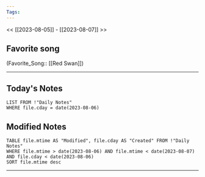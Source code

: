 ```yaml
---
Tags:
---
```

<< [[2023-08-05]] - [[2023-08-07]] >>
## Favorite song
(Favorite_Song:: [[Red Swan]])

___
## Today's Notes
```dataview
LIST FROM !"Daily Notes"
WHERE file.cday = date(2023-08-06)
```
## Modified Notes
```dataview
TABLE file.mtime AS "Modified", file.cday AS "Created" FROM !"Daily Notes" 
WHERE file.mtime > date(2023-08-06) AND file.mtime < date(2023-08-07) AND file.cday < date(2023-08-06)
SORT file.mtime desc
```
___
